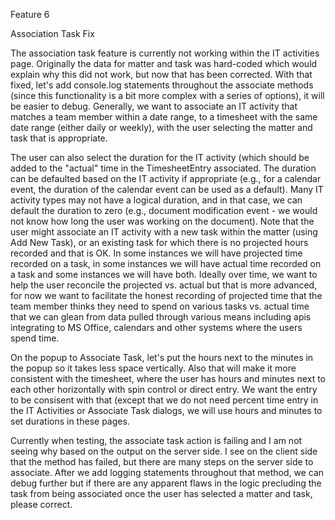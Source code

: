 Feature 6 

Association Task Fix

The association task feature is currently not working within the IT activities page.  Originally the data for matter and task was hard-coded which would explain why this did not work, but now that has been corrected.  With that fixed, let's add console.log statements throughout the associate methods (since this functionality is a bit more complex with a series of options), it will be easier to debug.  Generally, we want to associate an IT activity that matches a team member within a date range, to a timesheet with the same date range (either daily or weekly), with the user selecting the matter and task that is appropriate.  

The user can also select the duration for the IT activity (which should be added to the "actual" time in the TimesheetEntry associated.  The duration can be defaulted based on the IT activity if appropriate (e.g., for a calendar event, the duration of the calendar event can be used as a default).  Many IT activity types may not have a logical duration, and in that case, we can default the duration to zero (e.g., document modification event - we would not know how long the user was working on the document).  Note that the user might associate an IT activity with a new task within the matter (using Add New Task), or an existing task for which there is no projected hours recorded and that is OK.  In some instances we will have projected time recorded on a task, in some instances we will have actual time recorded on a task and some instances we will have both.  Ideally over time, we want to help the user reconcile the projected vs. actual but that is more advanced, for now we want to facilitate the honest recording of projected time that the team member thinks they need to spend on various tasks vs. actual time that we can glean from data pulled through various means including apis integrating to MS Office, calendars and other systems where the users spend time.

On the popup to Associate Task, let's put the hours next to the minutes in the popup so it takes less space vertically.  Also that will make it more consistent with the timesheet, where the user has hours and minutes next to each other horizontally with spin control or direct entry.  We want the entry to be consisent with that (except that we do not need percent time entry in the IT Activities or Associate Task dialogs, we will use hours and minutes to set durations in these pages.

Currently when testing, the associate task action is failing and I am not seeing why based on the output on the server side.  I see on the client side that the method has failed, but there are many steps on the server side to associate.  After we add logging statements throughout that method, we can debug further but if there are any apparent flaws in the logic precluding the task from being associated once the user has selected a matter and task, please correct.






